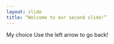 ```yaml
---
layout: slide
title: “Welcome to our second slide!”
---
```

My choice
Use the left arrow to go back!

